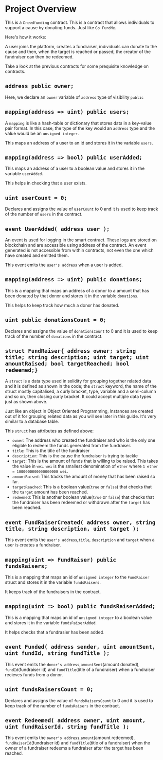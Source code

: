 # Project Overview

This is a `Crowdfunding` contract. This is a contract that allows individuals to support a cause by donating funds. Just like `Go FundMe`.

Here's how it works:

A user joins the platform, creates a fundraiser, individuals can donate to the cause and then, when the target is reached or passed, the creator of the fundraiser can then be redeemed.

Take a look at the previous contracts for some prequisite knowledge on contracts.

## `address public owner;`

Here, we declare an `owner` variable of `address` type of visibility `public`

## `mapping(address => uint) public users;`

A `mapping` is like a hash-table or dictionary that stores data in a key-value pair format. In this case, the type of the key would an `address` type and the value would be an `unsigned integer`.

This maps an address of a user to an id and stores it in the variable `users`.

## `mapping(address => bool) public userAdded;`

This maps an address of a user to a boolean value and stores it in the variable `userAdded`.

This helps in checking that a user exists.

## `uint userCount = 0;`

Declares and assigns the value of `userCount` to 0 and it is used to keep track of the number of `users` in the contract.

## `event UserAdded( address user );`

An event is used for logging in the smart contract. These logs are stored on blockchain and are accessible using address of the contract. An event generated is not accessible from within contracts, not even the one which have created and emitted them.

This event emits the `user's address` when a user is added.

## `mapping(address => uint) public donations;`

This is a mapping that maps an address of a donor to a amount that has been donated by that donor and stores it in the variable `donations`.

This helps to keep track how much a donor has donated.

## `uint public donationsCount = 0;`

Declares and assigns the value of `donationsCount` to 0 and it is used to keep track of the number of `donations` in the contract.

## `struct FundRaiser{ address owner; string title; string description; uint target; uint amountRaised; bool targetReached; bool redeemed;}`

A  `struct` is a data type used in solidity for grouping together related data and it is defined as shown in the code; the `struct` keyword, the name of the struct
mostly capitalised, a curly bracket, type, variable and a semi-column and so on, then closing curly bracket. It could accept multiple data types just as shown above.

Just like an object in Object Oriented Programming, Instances are created out of it for grouping related data as you will see later in this guide.
It's very similar to a database table.

This `struct` has attributes as defined above:

- `owner`: The address who created the fundraiser and who is the only one eligible to redeem the funds generated from the fundraiser.
- `title`: This is the title of the fundraiser
- `description`: This is the cause the fundraiser is trying to tackle
- `target`: This is the amount of funds that is willing to be raised. This takes the value in `wei`. `wei` is the smallest denomination of `ether` where `1 ether = 1000000000000000000 wei`.
- `amountRaised`: This tracks the amount of money that has been raised so far.
- `targetReached`: This is a boolean value(`true` or `false`) that checks that the `target` amount has been reached.
- `redeemed`: This is another boolean value(`true` or `false`) that checks that the fundraiser has been redeemed or withdrawn after the `target` has been reached.

## `event FundRaiserCreated( address owner, string title, string description, uint target );`

This event emits the `user's address`,`title`, `description` and `target` when a user is creates a fundraiser.

## `mapping(uint => FundRaiser) public fundsRaisers;`

This is a mapping that maps an id of `unsigned integer` to the `FundRaiser` struct and stores it in the variable `fundsRaisers`.

It keeps track of the fundraisers in the contract.

## `mapping(uint => bool) public fundsRaiserAdded;`

This is a mapping that maps an id of `unsigned integer` to a boolean value and stores it in the variable `fundsRaiserAdded`.

It helps checks that a fundrasier has been added.

## `event Funded( address sender, uint amountSent, uint fundId, string fundTitle );`

This event emits the `donor's address`,`amountSent`(amount donated), `fundId`(fundraiser id) and `fundTitle`(title of a fundraiser) when a fundraiser recieves funds from a donor.

## `uint fundsRaisersCount = 0;`

Declares and assigns the value of `fundsRaisersCount` to 0 and it is used to keep track of the number of `fundsRaisers` in the contract.

## `event Redeemed( address owner, uint amount, uint fundRaiserId, string fundTitle );`

This event emits the `owner's address`,`amount`(amount redeemed), `fundRaiserId`(fundraiser id) and `fundTitle`(title of a fundraiser) when the owner of a fundraiser redeems a fundraiser after the target has been reached.
